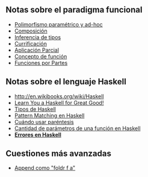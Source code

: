 Notas sobre el paradigma funcional
----------------------------------

-   [Polimorfismo paramétrico y ad-hoc](polimorfismo-parametrico-y-ad-hoc.md)
-   [Composición](composicion.md)
-   [Inferencia de tipos](inferencia-de-tipos.md)
-   [Currificación](currificacion.md)
-   [Aplicación Parcial](aplicacion-parcial.md)
-   [Concepto de función](concepto-de-funcion.md)
-   [Funciones por Partes](funciones-por-partes.md)

Notas sobre el lenguaje Haskell
-------------------------------

-   <http://en.wikibooks.org/wiki/Haskell>
-   [Learn You a Haskell for Great Good!](http://learnyouahaskell.com/)
-   [Tipos de Haskell](tipos-de-haskell.md)
-   [Pattern Matching en Haskell](pattern-matching-en-haskell.md)
-   [Cuándo usar paréntesis](cuando-usar-parentesis.md)
-   [Cantidad de parámetros de una función en Haskell](cantidad-de-parametros-de-una-funcion-en-haskell.md)
-   **[Errores en Haskell](errores-en-haskell.md)**

Cuestiones más avanzadas
------------------------

-   [Append como "foldr f a"](Append_como_"foldr_f_a" "wikilink")

